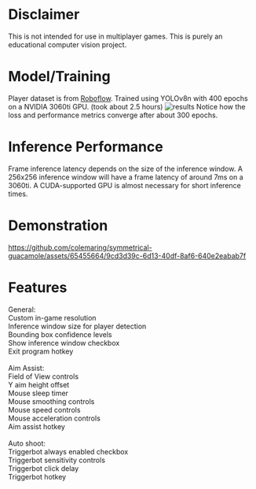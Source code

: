 # Disclaimer
This is not intended for use in multiplayer games. This is purely an educational computer vision project.

# Model/Training
Player dataset is from [Roboflow](https://universe.roboflow.com/cb/cs2-vlya3/dataset/16). Trained using YOLOv8n with 400 epochs on a NVIDIA 3060ti GPU. (took about 2.5 hours)
![results](https://github.com/colemaring/symmetrical-guacamole/assets/65455664/4659e79e-87b6-4784-b7f1-41d36d8627fb)
Notice how the loss and performance metrics converge after about 300 epochs.

# Inference Performance
Frame inference latency depends on the size of the inference window. A 256x256 inference window will have a frame latency of around 7ms on a 3060ti. A CUDA-supported GPU is almost necessary for short inference times.

# Demonstration
https://github.com/colemaring/symmetrical-guacamole/assets/65455664/9cd3d39c-6d13-40df-8af6-640e2eabab7f

# Features
General:<br>
Custom in-game resolution<br>
Inference window size for player detection<br>
Bounding box confidence levels<br>
Show inference window checkbox<br>
Exit program hotkey<br>
<br>
Aim Assist:<br>
Field of View controls<br>
Y aim height offset<br>
Mouse sleep timer<br>
Mouse smoothing controls<br>
Mouse speed controls<br>
Mouse acceleration controls<br>
Aim assist hotkey<br>
<br>
Auto shoot:<br>
Triggerbot always enabled checkbox<br>
Triggerbot sensitivity controls<br>
Triggerbot click delay<br>
Triggerbot hotkey<br>



